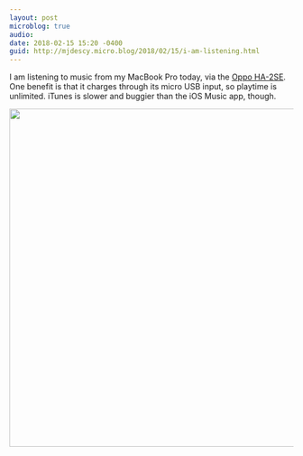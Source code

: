 ```yaml
---
layout: post
microblog: true
audio: 
date: 2018-02-15 15:20 -0400
guid: http://mjdescy.micro.blog/2018/02/15/i-am-listening.html
---
```

I am listening to music from my MacBook Pro today, via the [Oppo HA-2SE](https://www.oppodigital.com/headphone-amplifier-ha-2SE/). One benefit is that it charges through its micro USB input, so playtime is unlimited. iTunes is slower and buggier than the iOS Music app, though.

<img src="http://mjdescy.micro.blog/uploads/2018/1cf4df3302.jpg" width="600" height="599" />
